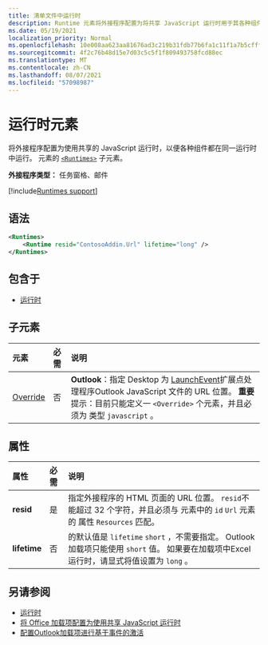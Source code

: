 ```yaml
---
title: 清单文件中运行时
description: Runtime 元素将外接程序配置为将共享 JavaScript 运行时用于其各种组件，例如功能区、任务窗格、自定义函数。
ms.date: 05/19/2021
localization_priority: Normal
ms.openlocfilehash: 10e008aa623aa81676ad3c219b31fdb77b6fa1c11f1a7b5cfff169ac7ce9de0b
ms.sourcegitcommit: 4f2c76b48d15e7d03c5c5f1f809493758fcd88ec
ms.translationtype: MT
ms.contentlocale: zh-CN
ms.lasthandoff: 08/07/2021
ms.locfileid: "57098987"
---
```

# <a name="runtime-element"></a>运行时元素

将外接程序配置为使用共享的 JavaScript 运行时，以便各种组件都在同一运行时中运行。 元素的 [`<Runtimes>`](runtimes.md) 子元素。

**外接程序类型：** 任务窗格、邮件

[!include[Runtimes support](../../includes/runtimes-note.md)]

## <a name="syntax"></a>语法

```XML
<Runtimes>
    <Runtime resid="ContosoAddin.Url" lifetime="long" />
</Runtimes>
```

## <a name="contained-in"></a>包含于

- [运行时](runtimes.md)

## <a name="child-elements"></a>子元素

|  元素 |  必需  |  说明  |
|:-----|:-----|:-----|
| [Override](override.md) | 否 | **Outlook**：指定 Desktop 为 [LaunchEvent](../../reference/manifest/extensionpoint.md#launchevent)扩展点处理程序Outlook JavaScript 文件的 URL 位置。 **重要** 提示：目前只能定义一 `<Override>` 个元素，并且必须为 类型 `javascript` 。|

## <a name="attributes"></a>属性

|  属性  |  必需  |  说明  |
|:-----|:-----|:-----|
|  **resid**  |  是  | 指定外接程序的 HTML 页面的 URL 位置。 `resid`不能超过 32 个字符，并且必须与 元素中的 `id` `Url` 元素的 属性 `Resources` 匹配。 |
|  **lifetime**  |  否  | 的默认值是 `lifetime` `short` ，不需要指定。 Outlook加载项只能使用 `short` 值。 如果要在加载项中Excel运行时，请显式将值设置为 `long` 。 |

## <a name="see-also"></a>另请参阅

- [运行时](runtimes.md)
- [将 Office 加载项配置为使用共享 JavaScript 运行时](../../develop/configure-your-add-in-to-use-a-shared-runtime.md)
- [配置Outlook加载项进行基于事件的激活](../../outlook/autolaunch.md)
